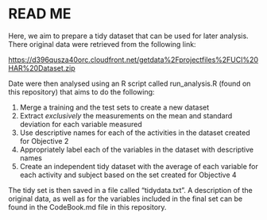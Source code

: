 # READ ME

Here, we aim to prepare a tidy dataset that can be used for later analysis. There original data were retrieved from the following link:

https://d396qusza40orc.cloudfront.net/getdata%2Fprojectfiles%2FUCI%20HAR%20Dataset.zip 

Date were then analysed using an R script called run_analysis.R (found on this repository) that aims to do the following:

1. Merge a training and the test sets to create a new dataset
2. Extract *exclusively* the measurements on the mean and standard deviation for each variable measured 
3. Use descriptive names for each of the activities in the dataset created for Objective 2
4. Appropriately label each of the variables in the dataset with descriptive names
5. Create an independent tidy dataset with the average of each variable for each activity and subject based on the set created for Objective 4

The tidy set is then saved in a file called “tidydata.txt”. A description of the original data, as well as for the variables included in the final set can be  found in the CodeBook.md file in this repository.



